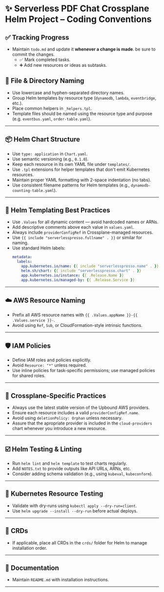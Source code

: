 # ✨ Serverless PDF Chat Crossplane Helm Project – Coding Conventions

## ✅ Tracking Progress

- Maintain `todo.md` and update it **whenever a change is made**. be sure to
  commit the changes.
  - ✅ Mark completed tasks.
  - ➕ Add new resources or ideas as subtasks.

## 📁 File & Directory Naming

- Use lowercase and hyphen-separated directory names.
- Group Helm templates by resource type (`dynamodb`, `lambda`, `eventbridge`, etc.).
- Place common helpers in `_helpers.tpl`.
- Template files should be named using the resource type and purpose (e.g. `eventbus.yaml`, `order-table.yaml`).

---

## 📦 Helm Chart Structure

- Use `type: application` in `Chart.yaml`.
- Use semantic versioning (e.g., `0.1.0`).
- Keep each resource in its own YAML file under `templates/`.
- Use `.tpl` extensions for helper templates that don't emit Kubernetes resources.
- Maintain proper YAML formatting with 2-space indentation (no tabs).
- Use consistent filename patterns for Helm templates (e.g., `dynamodb-counting-table.yaml`).

---

## 🔧 Helm Templating Best Practices

- Use `.Values` for all dynamic content — avoid hardcoded names or ARNs.
- Add descriptive comments above each value in `values.yaml`.
- Always include `providerConfigRef` in Crossplane-managed resources.
- Use `{{ include "serverlesspresso.fullname" . }}` or similar for naming.
- Use standard Helm labels:
  ```yaml
  metadata:
    labels:
      app.kubernetes.io/name: {{ include "serverlesspresso.name" . }}
      helm.sh/chart: {{ include "serverlesspresso.chart" . }}
      app.kubernetes.io/instance: {{ .Release.Name }}
      app.kubernetes.io/managed-by: {{ .Release.Service }}
  ```

---

## ☁️ AWS Resource Naming

- Prefix all AWS resource names with `{{ .Values.appName }}-{{ .Values.service }}-`.
- Avoid using `Ref`, `Sub`, or CloudFormation-style intrinsic functions.

---

## 🛡️ IAM Policies

- Define IAM roles and policies explicitly.
- Avoid `Resource: "*"` unless required.
- Use inline policies for task-specific permissions; use managed policies for shared roles.

---

## 🧠 Crossplane-Specific Practices

- Always use the latest stable version of the Upbound AWS providers.
- Ensure each resource includes a valid `providerConfigRef.name`.
- Avoid using `deletionPolicy: Orphan` unless necessary.
- Assure that the apropriate provider is included in the `cloud-providers`
  chart whenever you introduce a new resource.

---

## ☑️ Helm Testing & Linting

- Run `helm lint` and `helm template` to test charts regularly.
- Add `NOTES.txt` to provide outputs like API URLs, ARNs, etc.
- Consider adding schema validation (e.g., using `kubeval`, `kubeconform`).

---

## 🧪 Kubernetes Resource Testing

- Validate with dry-runs using `kubectl apply --dry-run=client`.
- Use `helm upgrade --install --dry-run` before actual deploys.

---

## 🚧 CRDs

- If applicable, place all CRDs in the `crds/` folder for Helm to manage installation order.

---

## 🧾 Documentation

- Maintain `README.md` with installation instructions.

---

